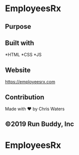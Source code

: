 # EmployeesRx

## Purpose


## Built with
*HTML
*CSS
*JS

## Website
https://employeesrx.com

## Contribution
Made with ❤️ by Chris Waters

## ©️2019 Run Buddy, Inc
# EmployeesRx
